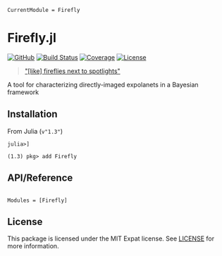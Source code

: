 ```@meta
CurrentModule = Firefly
```

# Firefly.jl

[![GitHub](https://img.shields.io/badge/Repo-GitHub-black.svg)](https://github.com/juliahci/Firefly.jl)
[![Build Status](https://github.com/juliahci/Firefly.jl/workflows/CI/badge.svg?branch=master)](https://github.com/juliahci/Firefly.jl/actions)
[![Coverage](https://codecov.io/gh/juliahci/Firefly.jl/branch/master/graph/badge.svg)](https://codecov.io/gh/juliahci/Firefly.jl)
[![License](https://img.shields.io/badge/License-MIT-yellow.svg)](https://opensource.org/licenses/MIT)

>   ["[like] fireflies next to spotlights"](https://www.planetary.org/explore/space-topics/exoplanets/direct-imaging.html)

A tool for characterizing directly-imaged expolanets in a Bayesian framework

## Installation

From Julia (`v"1.3"`)

```julia-repl
julia>]

(1.3) pkg> add Firefly
```


## API/Reference

```@index
```

```@autodocs
Modules = [Firefly]
```


## License

This package is licensed under the MIT Expat license. See [LICENSE](https://github.com/juliahci/Firefly.jl/blob/master/LICENSE) for more information.
